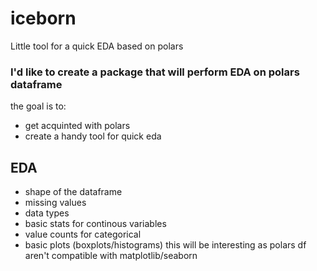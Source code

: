 # iceborn
Little tool for a quick EDA based on polars

### I'd like to create a package that will perform EDA on polars dataframe
the goal is to:
- get acquinted with polars 
- create a handy tool for quick eda

## EDA
- shape of the dataframe
- missing values
- data types
- basic stats for continous variables
- value counts for categorical
- basic plots (boxplots/histograms) this will be interesting as polars df aren't compatible with matplotlib/seaborn
